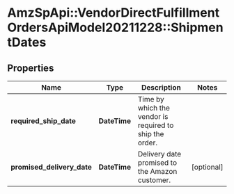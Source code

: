 # AmzSpApi::VendorDirectFulfillmentOrdersApiModel20211228::ShipmentDates

## Properties
Name | Type | Description | Notes
------------ | ------------- | ------------- | -------------
**required_ship_date** | **DateTime** | Time by which the vendor is required to ship the order. | 
**promised_delivery_date** | **DateTime** | Delivery date promised to the Amazon customer. | [optional] 

